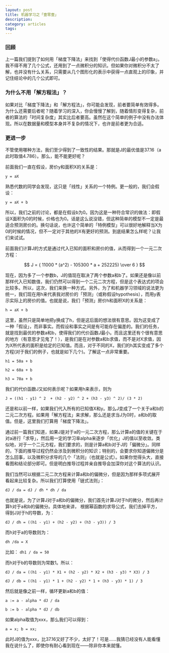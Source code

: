 ```yaml
---
layout: post
title: 机器学习之「壹零壹」
description: 
category: articles
tags: 
---
```

### 回顾
上一篇我们提到了如何用「梯度下降法」来找到「使得代价函数J最小的参数a」。我不得不用了几个公式，还用到了一点微积分的知识。但如果你对微积分不太了解，也并没有什么关系，只需要从几个图形化的表示中获得一点直观上的印象，并记住结论中的几个公式即可。

### 为什么不用「解方程法」？
如果对比「梯度下降法」和「解方程法」，你可能会发现，前者要简单有效得多。为什么还需要后者呢？随着学习的深入，你会慢慢了解到，随着情形变得复杂，前者的算法的「时间复杂度」其实比后者要高。虽然在这个简单的例子中没有办法体现。所以在数据量和模型本身并不复杂的情况下，也许是前者更为合适。

### 更进一步
不管使用哪种方法，我们至少得到了一致性的结果。那就是J的最优值是37.16（a此时取值4.786）。那么，能不能更好呢？

前面我们一直在假设，房价y和面积X的关系是：

`y = aX`

熟悉代数的同学会发现，这只是「线性」关系的一个特例。更一般的，我们会假设：

`y = aX + b`

所以，我们之前的讨论，都是在假设b为0。因为这是一种符合常识的做法：即假设X面积为0的时候，价格也为0。话是这么说没错，但这种简单的模型不一定是最适合预测房价的。换句话说，也许这个简单的「特例模型」可以很好地解释当X为0的时候的情况，但不一定对于其他的X有更好的预测。到底结果怎么样呢？让我们来试试。

前面我们计算J的方式是通过代入已知的面积和房价的值，从而得到一个一元二次方程：

$$ J = { 11000 * (a^2) - 105300 * a + 252225) \over 6 } $$

现在，因为多了一个参数b，J的值现在取决了两个参数a和b了。如果还是像以前那样代入已知数值，我们仍然可以得到一个二元二次方程，但是这个表达式的项会比较多。所以，这次，我们来换一种方式。另外，为了和机器学习领域的说法更为统一，我们现在用h来代表我对房价的「预测」（或称假设hypothesis），而用y表示实际上的房价的值。也就是说，我们「预测」房价h和面积X的关系是：

`h = aX + b`

这里，虽然只是简单地把y换成了h，但是这后面的想法很有意思。因为这变成了一种「假设」，而非事实。而假设和事实之间是有可能存在偏差的。我们的任务，就是找到最优的参数a和b，使得我们的代价函数J最小。而且这里还有个很有意思的地方（有意思才见鬼了！），是我们是在对参数a和b求值，而不是对X求值，因为X所代表的面积是给定的已知值。而且，对于不同的X，我们的h其实变成了多个方程(对于我们的例子，也就是如下几个)。了解这一点非常重要。

`h1 = 50a + b`

`h2 = 60a + b`

`h3 = 70a + b`

我们的代价函数J又如何表示呢？如果用h来表示，则为

`J = ((h1 - y1) ^ 2  + (h2 - y2) ^ 2 + (h3 - y3) ^ 2)/ (3 * 2)`

还是和以前一样，如果我们代入所有的已知值X和y。那么J变成了一个关于a和b的二元二次方程。如果用「解方程法」来求解，那么还是求当J为0时，a和b的取值。但是，这里我们打算用「梯度下降法」。

通过前一篇我们知道，如果J是对于a的一元二次方程，那么计算a的值的关键在于对a进行「求导」，然后用一定的学习率alpha来逐步「优化」J的值以至收敛。类似地，对于一个二元方程，我们要求的，则是计算a和b对于J的「偏微分」。同样的，下面的推导过程仍然会涉及到微积分的知识；特别的，会要求你知道偏微分是怎么回事，以及微积分求导的几个「法则」（也就是公式）。如果你觉得头大，直接看图和结论部分即可。但是明白推导过程并亲自推导会加深你对这个算法的认识。

我们当然可以根据二元二次方程来计算a和b的偏微分，但是因为那样多项式展开看起来比较复杂。所以我们打算使用「链式法则」：

`dJ / da = dJ / dh * dh / da`

也就是说，为了计算J对于a和b的偏微分，我们首先计算J对于h的微分，然后再计算h对于a和b的偏微分。具体地来讲，
根据幂函数的求导公式，我们去掉平方，得到J对于h的导数，为：

`dJ / dh = ((h1 - y1) + (h2 - y2) + (h3 - y3)) / 3`

而h对于a的导数则为：

`dh /da = X`

比如：
`dh1 / da = 50`

而h对于b的导数则为常数1。所以：

`dJ / da = ((h1 - y1) * X1 + (h2 - y2) * X2 + (h3 - y3) * X3) / 3`

`dJ / db = ((h1 - y1) * 1 + (h2 - y2) * 1 + (h3 - y3) * 1) / 3`

然后就是像之前一样，循环更新a和b的值：

`a := a - alpha * dJ / da`

`b := b - alpha * dJ / db`

如果alpha取值为xxx，那么我们可以得到：

`a = x; b = xx;`

此时J的值为xxx，比37.16又好了不少，太好了！可是……我猜已经没有人能看懂我在说什么了，即使你有耐心看到现在——除非你本来就懂。